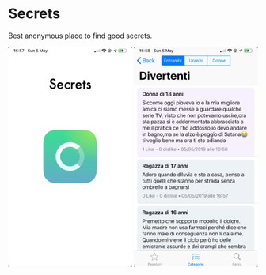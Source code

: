 # **Secrets**

Best anonymous place to find good secrets. 

<p align="center">
  <img src="img/1.PNG" width="250" />
  <img src="img/2.PNG" width="250" /> 
</p>
